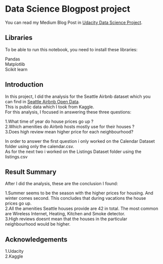 # Data Science Blogpost project #

You can read my Medium Blog Post in [Udacity Data Science Project](https://medium.com/@christoskyriazo/udacity-data-science-project-7d92ed26c0ae).

## Libraries ##
To be able to run this notebook, you need to install these libraries:

Pandas <br />
Matplotlib <br />
Scikit learn

## Introduction ##
In this project, I did the analysis for the Seattle Airbnb dataset which you can find in [Seattle Airbnb Open Data](https://www.kaggle.com/airbnb/seattle). <br />
This is public data which I took from Kaggle. <br />
For this analysis, I focused in answering these three questions:

1.What time of year do house prices go up ? <br />
2.Which amenities do Airbnb hosts mostly use for their houses ? <br />
3.Does high review mean higher price for each neighbourhood? <br />

In order to answer the first question i only worked on the Calendar Dataset folder using only the calendar.csv. <br />
As for the next two i worked on the Listings Dataset folder using the listings.csv

## Result Summary ##
After I did the analysis, these are the conclusion I found: <br />

1.Summer seems to be the season with the higher prices for housing. And winter comes second. This concludes that during vacations the house prices go up. <br />
2.All the amenities Seattle houses provide are 42 in total. The most common are Wireless Internet, Heating, Kitchen and Smoke detector. <br />
3.High reviews doesnt mean that the houses in the particular neighbourhood would be higher.

## Acknowledgements ##
1.Udacity <br />
2.Kaggle
